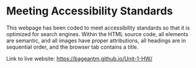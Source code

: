 # Meeting Accessibility Standards

This webpage has been coded to meet accessibility standards so that it is optimized for search engines. Within the HTML source code, all elements are semantic, and all images have proper attributions, all headings are in sequential order, and the browser tab contains a title.

Link to live website: https://bageantm.github.io/Unit-1-HW/
